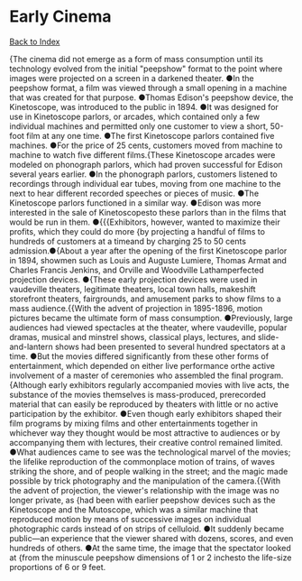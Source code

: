 # Early Cinema
[Back to Index](https://github.com/windows10010/tpoExtractor/blog/master/README.md)

{The cinema did not emerge as a form of mass consumption until its technology evolved from the initial "peepshow" format to the point where images were projected on a screen in a darkened theater. ●In the peepshow format, a film was viewed through a small opening in a machine that was created for that purpose. ●Thomas Edison's peepshow device, the Kinetoscope, was introduced to the public in 1894. ●It was designed for use in Kinetoscope parlors, or arcades, which contained only a few individual machines and permitted only one customer to view a short, 50-foot film at any one time. ●The first Kinetoscope parlors contained five machines. ●For the price of 25 cents, customers moved from machine to machine to watch five different films.{These Kinetoscope arcades were modeled on phonograph parlors, which had proven successful for Edison several years earlier. ●In the phonograph parlors, customers listened to recordings through individual ear tubes, moving from one machine to the next to hear different recorded speeches or pieces of music. ●The Kinetoscope parlors functioned in a similar way. ●Edison was more interested in the sale of Kinetoscopesto these parlors than in the films that would be run in them. ●{{{Exhibitors, however, wanted to maximize their profits, which they could do more {by projecting a handful of films to hundreds of customers at a timeand by charging 25 to 50 cents admission.●{About a year after the opening of the first Kinetoscope parlor in 1894, showmen such as Louis and Auguste Lumiere, Thomas Armat and Charles Francis Jenkins, and Orville and Woodville Lathamperfected projection devices. ●{These early projection devices were used in vaudeville theaters, legitimate theaters, local town halls, makeshift storefront theaters, fairgrounds, and amusement parks to show films to a mass audience.{{With the advent of projection in 1895-1896, motion pictures became the ultimate form of mass consumption. ●Previously, large audiences had viewed spectacles at the theater, where vaudeville, popular dramas, musical and minstrel shows, classical plays, lectures, and slide-and-lantern shows had been presented to several hundred spectators at a time. ●But the movies differed significantly from these other forms of entertainment, which depended on either live performance orthe active involvement of a master of ceremonies who assembled the final program.{Although early exhibitors regularly accompanied movies with live acts, the substance of the movies themselves is mass-produced, prerecorded material that can easily be reproduced by theaters with little or no active participation by the exhibitor. ●Even though early exhibitors shaped their film programs by mixing films and other entertainments together in whichever way they thought would be most attractive to audiences or by accompanying them with lectures, their creative control remained limited. ●What audiences came to see was the technological marvel of the movies; the lifelike reproduction of the commonplace motion of trains, of waves striking the shore, and of people walking in the street; and the magic made possible by trick photography and the manipulation of the camera.{{With the advent of projection, the viewer's relationship with the image was no longer private, as {had been with earlier peepshow devices such as the Kinetoscope and the Mutoscope, which was a similar machine that reproduced motion by means of successive images on individual photographic cards instead of on strips of celluloid. ●It suddenly became public—an experience that the viewer shared with dozens, scores, and even hundreds of others. ●At the same time, the image that the spectator looked at {from the minuscule peepshow dimensions of 1 or 2 inchesto the life-size proportions of 6 or 9 feet.